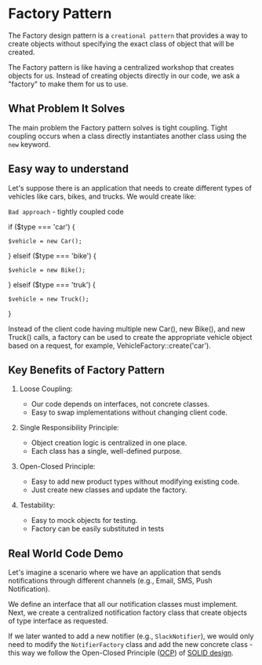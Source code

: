 # Factory Pattern
The Factory design pattern is a `creational pattern` that provides a way to create objects without specifying the exact class of object that will be created.

The Factory pattern is like having a centralized workshop that creates objects for us. Instead of creating objects directly in our code, we ask a "factory" to make them for us to use.

## What Problem It Solves
The main problem the Factory pattern solves is tight coupling. Tight coupling occurs when a class directly instantiates another class using the `new` keyword.

## Easy way to understand
Let's suppose there is an application that needs to create different types of vehicles like cars, bikes, and trucks. We would create like:

`Bad approach` - tightly coupled code

if ($type === 'car') {

    $vehicle = new Car();

} elseif ($type === 'bike') {

    $vehicle = new Bike();

} elseif ($type === 'truk') {

    $vehicle = new Truck();
}

Instead of the client code having multiple new Car(), new Bike(), and new Truck() calls, a factory can be used to create the appropriate vehicle object based on a request, for example, VehicleFactory::create('car').

## Key Benefits of Factory Pattern
1. Loose Coupling:
    - Our code depends on interfaces, not concrete classes.
    - Easy to swap implementations without changing client code.

2. Single Responsibility Principle:
    - Object creation logic is centralized in one place.
    - Each class has a single, well-defined purpose.

3. Open-Closed Principle:
    - Easy to add new product types without modifying existing code.
    - Just create new classes and update the factory.

4. Testability:
    - Easy to mock objects for testing.
    - Factory can be easily substituted in tests

## Real World Code Demo
Let's imagine a scenario where we have an application that sends notifications through different channels (e.g., Email, SMS, Push Notification).

We define an interface that all our notification classes must implement. Next, we create a centralized notification factory class that create objects of type interface as requested.

If we later wanted to add a new notifier (e.g., `SlackNotifier`), we would only need to modify the `NotifierFactory` class and add the new concrete class - this way we follow the Open-Closed Principle ([OCP](https://github.com/LAMPEngineer/SOLID-PHP-8-4/tree/main/2_OCP)) of [SOLID design](https://github.com/LAMPEngineer/SOLID-PHP-8-4).

